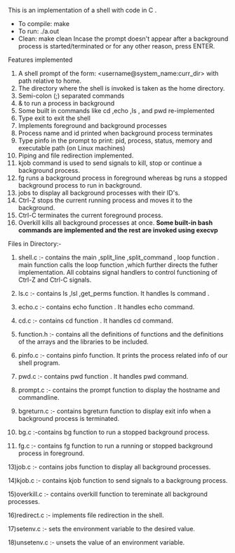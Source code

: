 <!-- DEVELOPER == AAYUSH GOEL -->

This is an implementation of a shell with code in C .
* To compile: make 
* To run: ./a.out 
* Clean: make clean 
Incase the prompt doesn't appear after a background process is started/terminated or for any other reason, press ENTER.

Features implemented 
1) A shell prompt of the form: <username@system_name:curr_dir> with path relative to home.
2) The directory where the shell is invoked is taken as the home directory.
3) Semi-colon (;) separated commands 
4) & to run a process in background 
5) Some built in commands like cd ,echo ,ls , and pwd re-implemented 
5) Type exit to exit the shell 
6) Implements foreground and background processes 
7) Process name and id printed when background process terminates 
8) Type pinfo in the prompt to print: pid, process, status, memory and executable path (on Linux machines) 
9) Piping and file redirection implemented. 
10) kjob command is used to send signals to kill, stop or continue a background process.
11) fg runs a background process in foreground whereas bg runs a stopped background process to run in background.
12) jobs to display all background processes with their ID's.
13) Ctrl-Z stops the current running process and moves  it to the background.
14) Ctrl-C terminates the current foreground process.
15) Overkill kills all background processes at once.
	**Some built-in bash commands are implemented and the rest are invoked using execvp**

Files in Directory:-

1) shell.c           :- contains the main ,split_line ,split_command , loop function . main function calls the loop function ,which further directs the futher implementation. All cobtains signal handlers to control functioning of Ctrl-Z and Ctrl-C signals.

2) ls.c             :- contains ls ,lsl ,get_perms function. It handles ls command .

3) echo.c           :- contains echo function . It handles echo command.

4) cd.c       		:- contains cd function . It handles cd command.

5) function.h 		:- contains all the definitions of functions and the definitions of the arrays and the libraries to be included.

6) pinfo.c    		:- contains pinfo function. It prints the process related info of our shell program.

7) pwd.c      		:- contains pwd function . It handles pwd command.

8) prompt.c :- contains the prompt function to display the hostname and commandline.

9) bgreturn.c :- contains bgreturn function to display exit info when a background process is terminated.

11) bg.c :-contains bg function to run a stopped background process.

12) fg.c :- contains fg function to run a running or stopped background process in foreground.

13)job.c :- contains jobs function to display all background processes.

14)kjob.c :- contains kjob function to send signals to a backgroung process.

15)overkill.c :- contains overkill function to tereminate all background processes.

16)redirect.c :- implements file redirection in the shell.

17)setenv.c :- sets the environment variable to the desired value.

18)unsetenv.c :- unsets the value of an environment variable.
